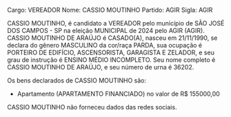 Cargo: VEREADOR
Nome: CASSIO MOUTINHO
Partido: AGIR
Sigla: AGIR

CASSIO MOUTINHO, é candidato a VEREADOR pelo município de SÃO JOSÉ DOS CAMPOS - SP na eleição MUNICIPAL de 2024 pelo AGIR (AGIR).
CASSIO MOUTINHO DE ARAÚJO é CASADO(A), nasceu em 21/11/1990, se declara do gênero MASCULINO da cor/raça PARDA, sua ocupação é PORTEIRO DE EDIFÍCIO, ASCENSORISTA, GARAGISTA E ZELADOR, e seu grau de instrução é ENSINO MÉDIO INCOMPLETO.
Seu nome completo é CASSIO MOUTINHO DE ARAÚJO, e seu número de urna é 36202.

Os bens declarados de CASSIO MOUTINHO são: 
- Apartamento (APARTAMENTO FINANCIADO) no valor de R$ 155000,00

CASSIO MOUTINHO não forneceu dados das redes sociais.